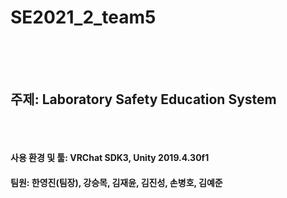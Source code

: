 # SE2021_2_team5<br/><br/><br/>
## 주제: Laboratory Safety Education System<br/><br/><br/>
#### 사용 환경 및 툴: VRChat SDK3, Unity 2019.4.30f1

#### 팀원: 한영진(팀장), 강승목, 김재윤, 김진성, 손병호, 김예준
